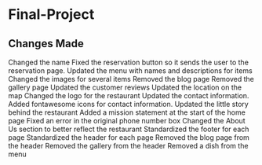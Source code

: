 # Final-Project

## Changes Made

Changed the name
Fixed the reservation button so it sends the user to the reservation page.
Updated the menu with names and descriptions for items
Changed the images for several items
Removed the blog page
Removed the gallery page
Updated the customer reviews
Updated the location on the map
Changed the logo for the restaurant
Updated the contact information.
Added fontawesome icons for contact information.
Updated the little story behind the restaurant
Added a mission statement at the start of the home page
Fixed an error in the original phone number box
Changed the About Us section to better reflect the restaurant
Standardized the footer for each page
Standardized the header for each page
Removed the blog page from the header
Removed the gallery from the header
Removed a dish from the menu
